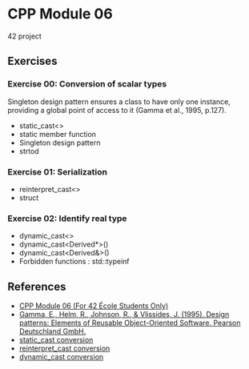# CPP Module 06
42 project

## Exercises
### Exercise 00: Conversion of scalar types
Singleton design pattern ensures a class to have only one instance, providing a global point of access to it (Gamma et al., 1995, p.127).

- static_cast<>
- static member function
- Singleton design pattern
- strtod

### Exercise 01: Serialization

- reinterpret_cast<>
- struct

### Exercise 02: Identify real type

- dynamic_cast<>
- dynamic_cast<Derived*>()
- dynamic_cast<Derived&>()
- Forbidden functions : std::typeinf

## References
- [CPP Module 06 (For 42 École Students Only)](https://projects.intra.42.fr/projects/cpp-module-06)
- [Gamma, E., Helm, R., Johnson, R., & Vlissides, J. (1995). Design patterns: Elements of Reusable Object-Oriented Software. Pearson Deutschland GmbH.](https://www.oreilly.com/library/view/design-patterns-elements/0201633612/)
- [static_cast conversion](https://en.cppreference.com/w/cpp/language/static_cast)
- [reinterpret_cast conversion](https://en.cppreference.com/w/cpp/language/reinterpret_cast)
- [dynamic_cast conversion](https://en.cppreference.com/w/cpp/language/dynamic_cast)
